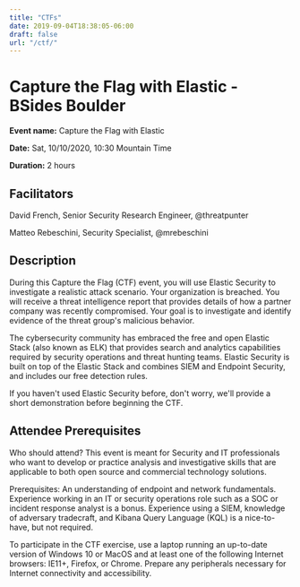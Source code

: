 ```yaml
---
title: "CTFs"
date: 2019-09-04T18:38:05-06:00
draft: false
url: "/ctf/"
---
```


# Capture the Flag with Elastic - BSides Boulder

**Event name:** Capture the Flag with Elastic

**Date:** Sat, 10/10/2020, 10:30 Mountain Time

**Duration:** 2 hours

## Facilitators

David French, Senior Security Research Engineer, @threatpunter

Matteo Rebeschini, Security Specialist, @mrebeschini

## Description

During this Capture the Flag (CTF) event, you will use Elastic Security to investigate a realistic attack scenario. Your organization is breached. You will receive a threat intelligence report that provides details of how a partner company was recently compromised. Your goal is to investigate and identify evidence of the threat group's malicious behavior.

The cybersecurity community has embraced the free and open Elastic Stack (also known as ELK) that provides search and analytics capabilities required by security operations and threat hunting teams. Elastic Security is built on top of the Elastic Stack and combines SIEM and Endpoint Security, and includes our free detection rules.

If you haven't used Elastic Security before, don't worry, we'll provide a short demonstration before beginning the CTF.

## Attendee Prerequisites

Who should attend? This event is meant for Security and IT professionals who want to develop or practice analysis and investigative skills that are applicable to both open source and commercial technology solutions.

Prerequisites: An understanding of endpoint and network fundamentals. Experience working in an IT or security operations role such as a SOC or incident response analyst is a bonus. Experience using a SIEM, knowledge of adversary tradecraft, and Kibana Query Language (KQL) is a nice-to-have, but not required.

To participate in the CTF exercise, use a laptop running an up-to-date version of Windows 10 or MacOS and at least one of the following Internet browsers: IE11+, Firefox, or Chrome. Prepare any peripherals necessary for Internet connectivity and accessibility.
